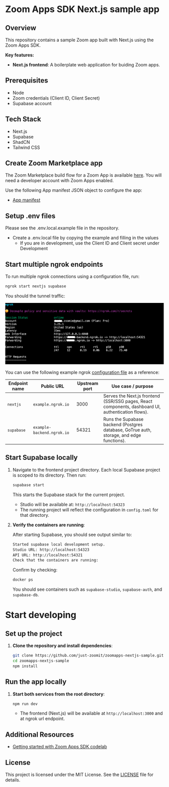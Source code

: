 # Zoom Apps SDK Next.js sample app

## Overview

This repository contains a sample Zoom app built with Next.js using the Zoom Apps SDK.

**Key features:**

* **Next.js frontend**: A boilerplate web application for buiding Zoom apps.  

## Prerequisites
* Node
* Zoom credentials (Client ID, Client Secret)
* Supabase account

## Tech Stack
* Next.js
* Supabase
* ShadCN
* Tailwind CSS

## Create Zoom Marketplace app 

The Zoom Marketplace build flow for a Zoom App is available [here](https://marketplace.zoom.us/develop/create). You will need a developer account with Zoom Apps enabled.

Use the following App manifest JSON object to configure the app:

* [App manifest](./AppManifest.md)

## Setup .env files
Please see the .env.local.example file in the repository.

* Create a .env.local file by copying the example and filling in the values
  * If you are in development, use the Client ID and Client secret under Development
## Start multiple ngrok endpoints

To run multiple ngrok connections using a configuration file, run:

```bash
ngrok start nextjs supabase
```

You should the tunnel traffic: 

![HTTPS tunnel](assets/ngrok-https-tunnel.png)

You can use the following example ngrok [configuration file](https://gist.github.com/just-zoomit/d07f988c54d89f71fcc6b2643aa1223c) as a reference:

| Endpoint name | Public URL                 | Upstream port | Use case / purpose                                                                                 |
| ------------- | -------------------------- | ------------- | -------------------------------------------------------------------------------------------------- |
| `nextjs`      | `example.ngrok.io`         | 3000          | Serves the Next.js frontend (SSR/SSG pages, React components, dashboard UI, authentication flows). |
| `supabase`    | `example-backend.ngrok.io` | 54321         | Runs the Supabase backend (Postgres database, GoTrue auth, storage, and edge functions).           |

## Start Supabase locally

1. Navigate to the frontend project directory. Each local Supabase project is scoped to its directory. Then run:

   ```bash
   supabase start
   ```

   This starts the Supabase stack for the current project.

   * Studio will be available at: `http://localhost:54323`
   * The running project will reflect the configuration in `config.toml` for that directory.

2. **Verify the containers are running**:

   After starting Supabase, you should see output similar to:

   ```bash
   Started supabase local development setup.
   Studio URL: http://localhost:54323
   API URL: http://localhost:54321
   Check that the containers are running:
   ```

   Confirm by checking:

   ```bash
   docker ps
   ```

   You should see containers such as `supabase-studio`, `supabase-auth`, and `supabase-db`.

# Start developing

## Set up the project

1. **Clone the repository and install dependencies**:

   ```bash
   git clone https://github.com/just-zoomit/zoomapps-nextjs-sample.git
   cd zoomapps-nextjs-sample
   npm install
   ```

## Run the app locally

1. **Start both services from the root directory**:

   ```bash
   npm run dev
   ```

   * The frontend (Next.js) will be available at `http://localhost:3000` and at ngrok url endpoint.

## Additional Resources
* [Getting started with Zoom Apps SDK codelab](https://just-zoomit.github.io/get-started-with-zoomapps-sdk/#0)
  
## License

This project is licensed under the MIT License. See the [LICENSE](https://github.com/just-zoomit/zoomapps-nextjs-sample/tree/main?tab=License-1-ov-file) file for details.

